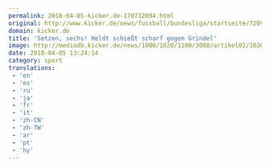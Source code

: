```yaml
---
permalink: 2018-04-05-kicker.de-170732094.html
original: http://www.kicker.de/news/fussball/bundesliga/startseite/720961/artikel_setzen-sechs-heldt-schiesst-scharf-gegen-grindel.html#omrss
domain: kicker.de
title: 'Setzen, sechs! Heldt schießt scharf gegen Grindel'
image: http://mediadb.kicker.de/news/1000/1020/1100/3000/artikel02/1020970/heldt560-1522930125.jpg
date: 2018-04-05 13:24:14
category: sport
translations: 
 - 'en'
 - 'es'
 - 'ru'
 - 'ja'
 - 'fr'
 - 'it'
 - 'zh-CN'
 - 'zh-TW'
 - 'ar'
 - 'pt'
 - 'hy'
---
```


